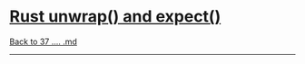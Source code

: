 # [Rust unwrap() and expect()](https://www.programiz.com/rust/unwrap-and-expect)

[Back to 37  .... .md](/documentation/37-Error-Handling.md)

____


